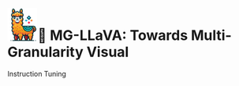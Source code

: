 <div align="center">
  <img src="images/MG.png" alt="Your Image" width="60px" style="float: left; margin-right: 1px;"/>

</div>

#  🎯 MG-LLaVA: Towards Multi-Granularity Visual
Instruction Tuning